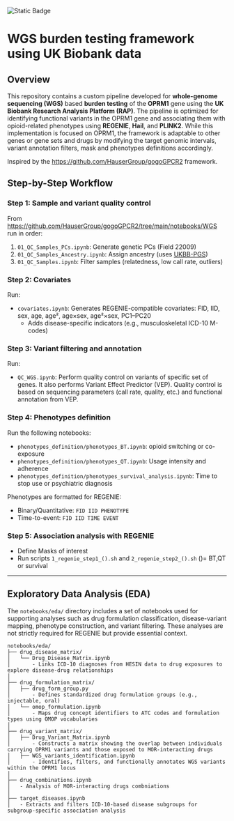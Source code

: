 ![Static Badge](https://img.shields.io/badge/Author-Lucía%20Sánchez-green)

# WGS burden testing framework using UK Biobank data

## Overview

This repository contains a custom pipeline developed for **whole-genome sequencing (WGS)** based **burden testing** of the **OPRM1** gene using the **UK Biobank Research Analysis Platform (RAP)**. The pipeline is optimized for identifying functional variants in the OPRM1 gene and associating them with opioid-related phenotypes using **REGENIE**, **Hail**, and **PLINK2**. While this implementation is focused on OPRM1, the framework is adaptable to other genes or gene sets and drugs by modifying the target genomic intervals, variant annotation filters, mask and phenotypes definitions accordingly.

Inspired by the https://github.com/HauserGroup/gogoGPCR2 framework.


## Step-by-Step Workflow

### Step 1: Sample and variant quality control

From https://github.com/HauserGroup/gogoGPCR2/tree/main/notebooks/WGS run in order:

1. `01_QC_Samples_PCs.ipynb`: Generate genetic PCs (Field 22009)
2. `01_QC_Samples_Ancestry.ipynb`: Assign ancestry (uses [UKBB-PGS](https://github.com/privefl/UKBB-PGS))
3. `01_QC_Samples.ipynb`: Filter samples (relatedness, low call rate, outliers)

### Step 2: Covariates

Run:

- `covariates.ipynb`: Generates REGENIE-compatible covariates: FID, IID, sex, age, age², age×sex, age²×sex, PC1–PC20  
  - Adds disease-specific indicators (e.g., musculoskeletal ICD-10 M-codes)

### Step 3: Variant filtering and annotation

Run:

- `QC_WGS.ipynb`:  Perform quality control on variants of specific set of genes. It also performs Variant Effect Predictor (VEP). Quality control is based on sequencing parameters (call rate, quality, etc.) and functional annotation from VEP. 


### Step 4: Phenotypes definition

Run the following notebooks:

- `phenotypes_definition/phenotypes_BT.ipynb`: opioid switching or co-exposure
- `phenotypes_definition/phenotypes_QT.ipynb`: Usage intensity and adherence
- `phenotypes_definition/phenotypes_survival_analysis.ipynb`: Time to stop use or psychiatric diagnosis

Phenotypes are formatted for REGENIE:
- Binary/Quantitative: `FID IID PHENOTYPE`
- Time-to-event: `FID IID TIME EVENT`

### Step 5: Association analysis with REGENIE

- Define Masks of interest
- Run scripts `1_regenie_step1_().sh` and `2_regenie_step2_().sh` 
()= BT,QT or survival



---

## Exploratory Data Analysis (EDA)

The `notebooks/eda/` directory includes a set of notebooks used for supporting analyses such as drug formulation classification, disease-variant mapping, phenotype construction, and variant filtering. These analyses are not strictly required for REGENIE but provide essential context.

```text
notebooks/eda/
├── drug_disease_matrix/
│   └── Drug_Disease_Matrix.ipynb
│       - Links ICD-10 diagnoses from HESIN data to drug exposures to explore disease-drug relationships
│
├── drug_formulation_matrix/
│   ├── drug_form_group.py
│       - Defines standardized drug formulation groups (e.g., injectable, oral)
│   └── omop_formulation.ipynb
│       - Maps drug concept identifiers to ATC codes and formulation types using OMOP vocabularies
│
├── drug_variant_matrix/
│   ├── Drug_Variant_Matrix.ipynb
│       - Constructs a matrix showing the overlap between individuals carrying OPRM1 variants and those exposed to MOR-interacting drugs
│   ├── WGS_variants_identification.ipynb
│       - Identifies, filters, and functionally annotates WGS variants within the OPRM1 locus
│
├── drug_combinations.ipynb
│   - Analysis of MOR-interacting drugs combniations
│
├── target_diseases.ipynb
│   - Extracts and filters ICD-10-based disease subgroups for subgroup-specific association analysis
